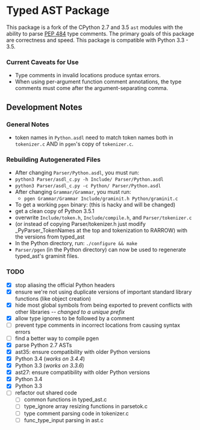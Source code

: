 # Typed AST Package
This package is a fork of the CPython 2.7 and 3.5 `ast` modules with the ability
to parse [PEP 484](https://www.python.org/dev/peps/pep-0484/) type comments.
The primary goals of this package are correctness and speed.  This package is
compatible with Python 3.3 - 3.5.

### Current Caveats for Use
- Type comments in invalid locations produce syntax errors.
- When using per-argument function comment annotations, the type comments must
  come after the argument-separating comma.

## Development Notes
### General Notes
- token names in `Python.asdl` need to match token names both in `tokenizer.c`
  AND in `pgen`'s copy of `tokenizer.c`.

### Rebuilding Autogenerated Files
- After changing `Parser/Python.asdl`, you must run:
 - `python3 Parser/asdl_c.py -h Include/ Parser/Python.asdl`
 - `python3 Parser/asdl_c.py -c Python/ Parser/Python.asdl`
- After changing `Grammar/Grammar`, you must run:
  - `pgen Grammar/Grammar Include/graminit.h Python/graminit.c`
- To get a working `pgen` binary: (this is hacky and will be changed)
 - get a clean copy of Python 3.5.1
 - overwrite `Include/token.h`, `Include/compile.h`, and `Parser/tokenizer.c`
  - (or instead of copying Parser/tokenizer.h just modify _PyParser_TokenNames at the top and tokenization to RARROW)
 with the versions from typed\_ast
 - In the Python directory, run: `./configure && make`
 - `Parser/pgen` (in the Python directory) can now be used to regenerate
 typed\_ast's graminit files.

### TODO
- [x] stop aliasing the official Python headers
- [x] ensure we're not using duplicate versions of important standard library
  functions (like object creation)
- [x] hide most global symbols from being exported to prevent conflicts with other
  libraries -- *changed to a unique prefix*
- [x] allow type ignores to be followed by a comment
- [ ] prevent type comments in incorrect locations from causing syntax errors
- [ ] find a better way to compile pgen
- [x] parse Python 2.7 ASTs
- [x] ast35: ensure compatibility with older Python versions
 - [x] Python 3.4 (*works on 3.4.4*)
 - [x] Python 3.3 (*works on 3.3.6*)
- [x] ast27: ensure compatibility with older Python versions
 - [x] Python 3.4
 - [x] Python 3.3
- [ ] refactor out shared code
	- [ ] common functions in typed\_ast.c
	- [ ] type\_ignore array resizing functions in parsetok.c
	- [ ] type comment parsing code in tokenizer.c
	- [ ] func\_type\_input parsing in ast.c
